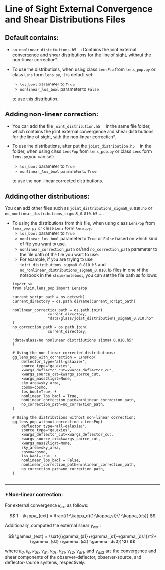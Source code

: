 # Line of Sight External Convergence and Shear Distributions Files

## Default contains:
*   `no_nonlinear_distributions.h5  `: 
Contains the joint external convergence and shear distributions for the line of sight, without the non-linear correction*.

* To use the distributions, when using class `LensPop` from `lens_pop.py` or class `Lens` form `lens.py`, it is default set: 
  * `los_bool` parameter to `True` 
  * `nonlinear_los_bool` parameter to `False` 
  
  to use this distribution.

## Adding non-linear correction:
* You can add the file    `joint_distribution.h5  ` in the same file folder, which contains the joint external convergence and shear distributions for the line of sight, with the non-linear correction*.

* To use the distributions, after put the `joint_distribution.h5  ` in the folder, when using class `LensPop` from `lens_pop.py` or class `Lens` form `lens.py`,you can set:
  *  `los_bool` parameter to `True` 
  * `nonlinear_los_bool` parameter to `True`
  
  to use the non-linear corrected distributions.


## Adding other distributions:
You can add other files such as  `joint_distributions_sigma8_0.810.h5` or `no_nonlinear_distributions_sigma8_0.810.h5` ....
  * To using the distributions from this file, when using class `LensPop` from `lens_pop.py` or class `Lens` form `lens.py`: 
    * `los_bool` parameter to `True` 
    * `nonlinear_los_bool` parameter to `True` or `False` based on which kind of file you want to use.
    * `nonlinear_correction_path` or/and `no_correction_path` parameter to the file path of the file you want to use.
    *  For example, if you are trying to use 
    `joint_distributions_sigma8_0.810.h5` and `no_nonlinear_distributions_sigma8_0.810.h5` files in one of the notebook in the `slsim/notebook`, you can set the file path as follows:
    ```
    import os
    from slsim.lens_pop import LensPop

    current_script_path = os.getcwd()
    current_directory = os.path.dirname(current_script_path)
    
    nonlinear_correction_path = os.path.join(
                    current_directory, 
                    "data/glass/joint_distributions_sigma8_0.810.h5"
    )
    no_correction_path = os.path.join(
                    current_directory,
                    "data/glass/no_nonlinear_distributions_sigma8_0.810.h5"
    )
    
    # Using the non-linear corrected distributions:
    gg_lens_pop_with_correction = LensPop(
        deflector_type="all-galaxies",
        source_type="galaxies",
        kwargs_deflector_cut=kwargs_deflector_cut,
        kwargs_source_cut=kwargs_source_cut,
        kwargs_mass2light=None,
        sky_area=sky_area,
        cosmo=cosmo,
        los_bool=True, #
        nonlinear_los_bool = True,
        nonlinear_correction_path=nonlinear_correction_path,
        no_correction_path=no_correction_path,
    )
    
    # Using the distributions without non-linear correction:
    gg_lens_pop_without_correction = LensPop(
        deflector_type="all-galaxies",
        source_type="galaxies",
        kwargs_deflector_cut=kwargs_deflector_cut,
        kwargs_source_cut=kwargs_source_cut,
        kwargs_mass2light=None,
        sky_area=sky_area,
        cosmo=cosmo,
        los_bool=True, #
        nonlinear_los_bool = False,
        nonlinear_correction_path=nonlinear_correction_path,
        no_correction_path=no_correction_path,
    )


    ```

***

### *Non-linear correction: 
For external convergence $\kappa_{ext}$ as follows:

$$
1 - \kappa_{ext} = \frac{(1-\kappa_d)(1-\kappa_s)}{1-\kappa_{ds}}
$$

Additionally, computed the external shear $\gamma_{ext}$ :

$$
\gamma_{ext} = \sqrt{(\gamma_{d1}+\gamma_{s1}-\gamma_{ds1})^2+(\gamma_{d2}+\gamma_{s2}-\gamma_{ds2})^2}
$$

where $\kappa_d$, $\kappa_s$, $\kappa_{ds}$, $\gamma_{d1}$, $\gamma_{d2}$, $\gamma_{s1}$, $\gamma_{s2}$, $\gamma_{ds1}$, and $\gamma_{ds2}$ are the convergence and shear components of the observer-deflector, observer-source, and deflector-source systems, respectively.

